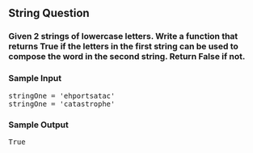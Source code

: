 ## String Question

### Given 2 strings of lowercase letters. Write a function that returns True if the letters in the first string can be used to compose the word in the second string. Return False if not. 

 <h3>Sample Input</h3>
<pre><span class="CodeEditor-promptParameter">stringOne</span> = 'ehportsatac'
<span class="CodeEditor-promptParameter">stringOne</span> = 'catastrophe'
</pre>

<h3>Sample Output</h3>
<pre>True</pre>